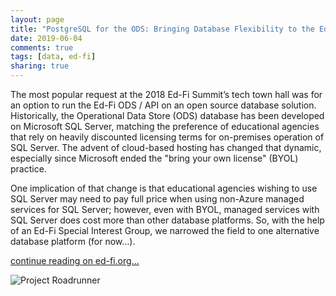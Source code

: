 ```yaml
---
layout: page
title: "PostgreSQL for the ODS: Bringing Database Flexibility to the Ed-Fi Platform"
date: 2019-06-04
comments: true
tags: [data, ed-fi]
sharing: true
---
```


The most popular request at the 2018 Ed-Fi Summit’s tech town hall was for an option to run the Ed-Fi ODS / API on an open source database solution. Historically, the Operational Data Store (ODS) database has been developed on Microsoft SQL Server, matching the preference of educational agencies that rely on heavily discounted licensing terms for on-premises operation of SQL Server. The advent of cloud-based hosting has changed that dynamic, especially since Microsoft ended the "bring your own license" (BYOL) practice.

One implication of that change is that educational agencies wishing to use SQL Server may need to pay full price when using non-Azure managed services for SQL Server; however, even with BYOL, managed services with SQL Server does cost more than other database platforms. So, with the help of an Ed-Fi Special Interest Group, we narrowed the field to one alternative database platform (for now&hellip;).

[continue reading on ed-fi.org...](https://www.ed-fi.org/blog/2019/06/postgresql-for-the-ods-bringing-database-flexibility-to-the-ed-fi-platform/)

<img src="https://www.ed-fi.org/assets/2019/06/Screen-Shot-2019-06-03-at-1.13.36-PM-400x247.png" style="text-align: center" alt="Project Roadrunner">